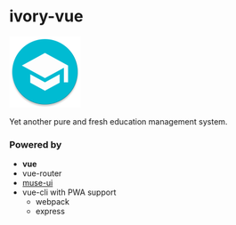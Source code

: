 # ivory-vue

<img src="./IvoryApp/src/common/image/logo.png" width="128" style="max-width:100%;">

Yet another pure and fresh education management system.

### Powered by

- **vue**
- vue-router
- [muse-ui](https://github.com/museui/muse-ui)
- vue-cli with PWA support
  - webpack
  - express

